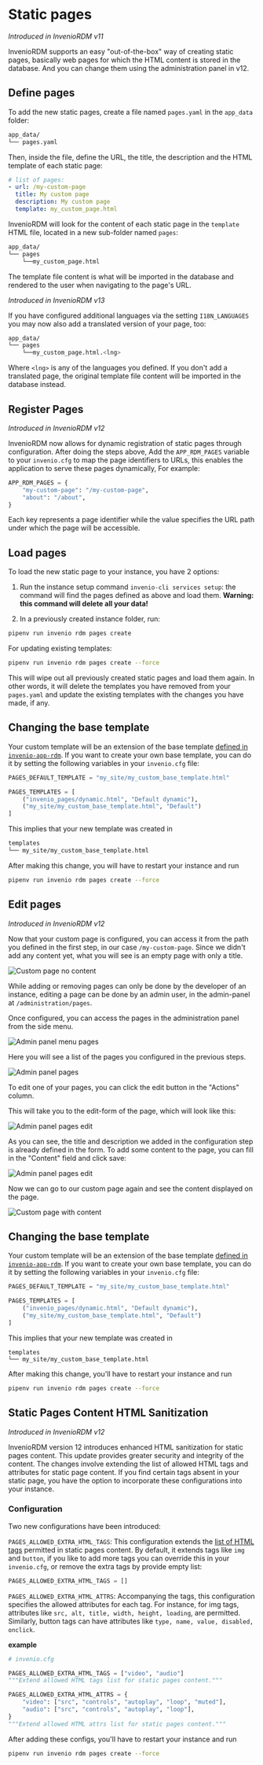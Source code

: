# Static pages

_Introduced in InvenioRDM v11_

InvenioRDM supports an easy "out-of-the-box" way of creating static pages, basically web pages for which the HTML content is stored in the database.
And you can change them using the administration panel in v12.

## Define pages

To add the new static pages, create a file named `pages.yaml` in the `app_data` folder:

```bash
app_data/
└── pages.yaml
```

Then, inside the file, define the URL, the title, the description and the HTML template of each static page:

```yaml
# list of pages:
- url: /my-custom-page
  title: My custom page
  description: My custom page
  template: my_custom_page.html
```

InvenioRDM will look for the content of each static page in the `template` HTML file, located in a new sub-folder named `pages`:

```bash
app_data/
└── pages
    └──my_custom_page.html
```

The template file content is what will be imported in the database and rendered to the user when navigating to the page's URL.

_Introduced in InvenioRDM v13_

If you have configured additional languages via the setting `I18N_LANGUAGES` you may now also add a translated version of your page, too:

```bash
app_data/
└── pages
    └──my_custom_page.html.<lng>
```

Where `<lng>` is any of the languages you defined. If you don't add a translated page, the original template file content will be imported in the database instead.

## Register Pages

_Introduced in InvenioRDM v12_

InvenioRDM now allows for dynamic registration of static pages through configuration. After doing the steps above, Add the `APP_RDM_PAGES` variable to your `invenio.cfg` to map the page identifiers to URLs, this enables the application to serve these pages dynamically, For example:

```py
APP_RDM_PAGES = {
    "my-custom-page": "/my-custom-page",
    "about": "/about",
}
```

Each key represents a page identifier while the value specifies the URL path under which the page will be accessible.

## Load pages

To load the new static page to your instance, you have 2 options:

1. Run the instance setup command `invenio-cli services setup`: the command will find the pages defined as above and load them. **Warning: this command will delete all your data!**

2. In a previously created instance folder, run:

```bash
pipenv run invenio rdm pages create
```

For updating existing templates:

```bash
pipenv run invenio rdm pages create --force
```

This will wipe out all previously created static pages and load them again. In other words, it will delete the templates you have removed from your `pages.yaml` and update the existing templates with the changes you have made, if any.

## Changing the base template

Your custom template will be an extension of the base template [defined in `invenio-app-rdm`](https://github.com/inveniosoftware/invenio-app-rdm/blob/9f1ba6a646362ff80de6b0c9cd092209e9190c44/invenio_app_rdm/theme/templates/semantic-ui/invenio_app_rdm/default_static_page.html). If you want to create your own base template, you can do it by setting the following variables in your `invenio.cfg` file:

```py
PAGES_DEFAULT_TEMPLATE = "my_site/my_custom_base_template.html"

PAGES_TEMPLATES = [
    ("invenio_pages/dynamic.html", "Default dynamic"),
    ("my_site/my_custom_base_template.html", "Default")
]
```

This implies that your new template was created in

```bash
templates
└── my_site/my_custom_base_template.html
```

After making this change, you will have to restart your instance and run

```bash
pipenv run invenio rdm pages create --force
```

## Edit pages

_Introduced in InvenioRDM v12_

Now that your custom page is configured, you can access it from the path you defined in the first step, in our case `/my-custom-page`. Since we didn't add any content yet, what you will see is an empty page with only a title.

![Custom page no content](./imgs/custom-page_no-content.png)

While adding or removing pages can only be done by the developer of an instance, editing a page can be done by an admin user, in the admin-panel at `/administration/pages`.

Once configured, you can access the pages in the administration panel from the side menu.

![Admin panel menu pages](./imgs/admin-panel-menu_pages.png)

Here you will see a list of the pages you configured in the previous steps.

![Admin panel pages](./imgs/admin-panel_pages.png)

To edit one of your pages, you can click the edit button in the "Actions" column.

This will take you to the edit-form of the page, which will look like this:

![Admin panel pages edit](./imgs/admin-panel_pages_edit.png)

As you can see, the title and description we added in the configuration step is already defined in the form. To add some content to the page, you can fill in the "Content" field and click save:

![Admin panel pages edit](./imgs/admin-panel_pages_content.png)

Now we can go to our custom page again and see the content displayed on the page.

![Custom page with content](./imgs/custom-page_with-content.png)

## Changing the base template

Your custom template will be an extension of the base template [defined in `invenio-app-rdm`](https://github.com/inveniosoftware/invenio-app-rdm/blob/9f1ba6a646362ff80de6b0c9cd092209e9190c44/invenio_app_rdm/theme/templates/semantic-ui/invenio_app_rdm/default_static_page.html). If you want to create your own base template, you can do it by setting the following variables in your `invenio.cfg` file:

```py
PAGES_DEFAULT_TEMPLATE = "my_site/my_custom_base_template.html"

PAGES_TEMPLATES = [
    ("invenio_pages/dynamic.html", "Default dynamic"),
    ("my_site/my_custom_base_template.html", "Default")
]
```

This implies that your new template was created in

```
templates
└── my_site/my_custom_base_template.html
```

After making this change, you'll have to restart your instance and run

```bash
pipenv run invenio rdm pages create --force
```

## Static Pages Content HTML Sanitization

_Introduced in InvenioRDM v12_

InvenioRDM version 12 introduces enhanced HTML sanitization for static pages content. This update provides greater security and integrity of the content.
The changes involve extending the list of allowed HTML tags and attributes for static page content.
If you find certain tags absent in your static page, you have the option to incorporate these configurations into your instance.

### Configuration

Two new configurations have been introduced:

`PAGES_ALLOWED_EXTRA_HTML_TAGS`: This configuration extends the [list of HTML tags](https://github.com/inveniosoftware/invenio-config/blob/2a52eafe3c44bc162538d2f65817332cfadfa168/invenio_config/default.py#L16) permitted in static pages content. By default, it extends tags like `img` and `button`, if you like to add more tags you can override this in your `invenio.cfg`, or remove the extra tags by provide empty list:

```python
PAGES_ALLOWED_EXTRA_HTML_TAGS = []
```

`PAGES_ALLOWED_EXTRA_HTML_ATTRS`: Accompanying the tags, this configuration specifies the allowed attributes for each tag. For instance, for img tags, attributes like `src, alt, title, width, height, loading`, are permitted. Similarly, button tags can have attributes like `type, name, value, disabled, onclick`.

**example**

```python
# invenio.cfg

PAGES_ALLOWED_EXTRA_HTML_TAGS = ["video", "audio"]
"""Extend allowed HTML tags list for static pages content."""

PAGES_ALLOWED_EXTRA_HTML_ATTRS = {
    "video": ["src", "controls", "autoplay", "loop", "muted"],
    "audio": ["src", "controls", "autoplay", "loop"],
}
"""Extend allowed HTML attrs list for static pages content."""

```

After adding these configs, you'll have to restart your instance and run

```bash
pipenv run invenio rdm pages create --force
```
